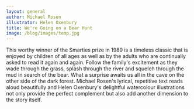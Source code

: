 ```yaml
---
layout: general
author: Michael Rosen
illustrator: Helen Oxenbury
title: We're Going on a Bear Hunt
image: /blog/images/temp.jpg
---
```


This worthy winner of the Smarties prize in 1989 is a timeless classic that is enjoyed by children of all ages as well as by the adults who are continually asked to read it again and again. Follow the family's excitement as they wade through the grass, splash through the river and squelch through the mud in search of the bear. What a surprise awaits us all in the cave on the other side of the dark forest. Michael Rosen's lyrical, repetitive text reads aloud beautifully and Helen Oxenbury's delightful watercolour illustrations not only provide the perfect complement but also add another dimension to the story itself.